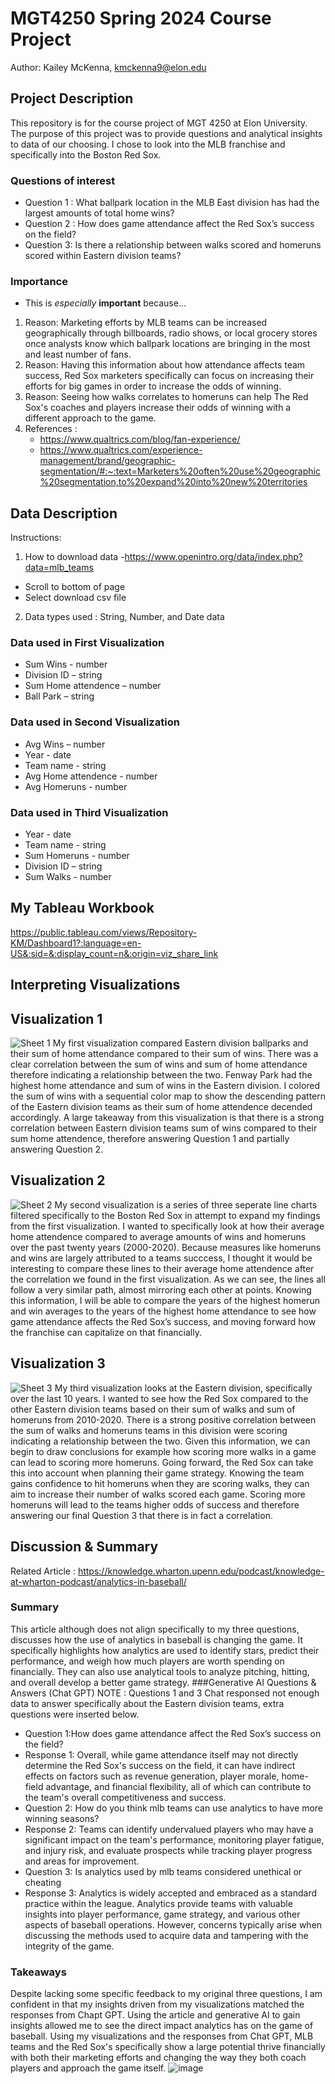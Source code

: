 # MGT4250 Spring 2024 Course Project
Author: Kailey McKenna, kmckenna9@elon.edu
## Project Description
This repository is for the course project of MGT 4250 at Elon University. The purpose of this project was to provide questions and analytical insights to data of our choosing. I chose to look into the MLB franchise and specifically into the Boston Red Sox.
### Questions of interest
- Question 1 : What ballpark location in the MLB East division has had the largest amounts of total home wins? 
- Question 2 :  How does game attendance affect the Red Sox’s success on the field?
- Question 3: Is there a relationship between walks scored and homeruns scored within Eastern division teams?
### Importance
- This is *especially* **important** because...
 1. Reason: Marketing efforts by MLB teams can be increased geographically through billboards, radio shows, or local grocery stores once analysts know which ballpark locations are bringing in the most and least number of fans.
 2. Reason: Having this information about how attendance affects team success, Red Sox marketers specifically can focus on increasing their efforts for big games in order to increase the odds of winning.
 3. Reason: Seeing how walks correlates to homeruns can help The Red Sox's coaches and players increase their odds of winning with a different approach to the game.
 4. References :
    - https://www.qualtrics.com/blog/fan-experience/
    - https://www.qualtrics.com/experience-management/brand/geographic-segmentation/#:~:text=Marketers%20often%20use%20geographic%20segmentation,to%20expand%20into%20new%20territories
## Data Description
Instructions:
1. How to download data
-https://www.openintro.org/data/index.php?data=mlb_teams
- Scroll to bottom of page
- Select download csv file
2. Data types used : String, Number, and Date data 
### Data used in First Visualization
- Sum Wins - number
- Division ID – string 
- Sum Home attendence – number 
- Ball Park – string 
### Data used in Second Visualization
- Avg Wins – number
- Year - date
- Team name - string
- Avg Home attendence - number
- Avg Homeruns - number
### Data used in Third Visualization
- Year - date
- Team name - string
- Sum Homeruns - number
- Division ID – string
- Sum Walks - number
## My Tableau Workbook
https://public.tableau.com/views/Repository-KM/Dashboard1?:language=en-US&:sid=&:display_count=n&:origin=viz_share_link
## Interpreting Visualizations
## Visualization 1
![Sheet 1](https://github.com/kmckenna9/mgt4250spring2024/assets/169082902/6116656d-ee16-4424-b048-599374f2e316)
My first visualization compared Eastern division ballparks and their sum of home attendance compared to their sum of wins. There was a clear correlation between the sum of wins and sum of home attendance therefore indicating a relationship between the two. Fenway Park had the highest home attendance and sum of wins in the Eastern division. I colored the sum of wins with a sequential color map to show the descending pattern of the Eastern division teams as their sum of home attendence decended accordingly. A large takeaway from this visualization is that there is a strong correlation between Eastern division teams sum of wins compared to their sum home attendence, therefore answering Question 1 and partially answering Question 2. 
## Visualization 2
![Sheet 2](https://github.com/kmckenna9/mgt4250spring2024/assets/169082902/7e5e8e34-973f-49fd-94df-c1a5a2338d7e)
My second visualization is a series of three seperate line charts filtered specifically to the Boston Red Sox in attempt to expand my findings from the first visualization. I wanted to specifically look at how their average home attendence compared to average amounts of wins and homeruns over the past twenty years (2000-2020). Because measures like homeruns and wins are largely attributed to a teams succcess, I thought it would be interesting to compare these lines to their average home attendence after the correlation we found in the first visualization. As we can see, the lines all follow a very similar path, almost mirroring each other at points. Knowing this information, I will be able to compare the years of the highest homerun and win averages to the years of the highest home attendance to see how game attendance affects the Red Sox’s success, and moving forward how the franchise can capitalize on that financially.  
## Visualization 3
![Sheet 3](https://github.com/kmckenna9/mgt4250spring2024/assets/169082902/cf0d8666-58c0-4d97-8265-0652433315f2)
My third visualization looks at the Eastern division, specifically over the last 10 years. I wanted to see how the Red Sox compared to the other Eastern division teams based on their sum of walks and sum of homeruns from 2010-2020. There is a strong positive correlation between the sum of walks and homeruns teams in this division were scoring indicating a relationship between the two. Given this information, we can begin to draw conclusions for example how scoring more walks in a game can lead to scoring more homeruns. Going forward, the Red Sox can take this into account when planning their game strategy. Knowing the team gains confidence to hit homeruns when they are scoring walks, they can aim to increase their number of walks scored each game. Scoring more homeruns will lead to the teams higher odds of success and therefore answering our final Question 3 that there is in fact a correlation.
## Discussion & Summary
Related Article : https://knowledge.wharton.upenn.edu/podcast/knowledge-at-wharton-podcast/analytics-in-baseball/
### Summary
This article although does not align specifically to my three questions, discusses how the use of analytics in baseball is changing the game. It specifically highlights how analytics are used to identify stars, predict their performance, and weigh how much players are worth spending on financially. They can also use analytical tools to analyze pitching, hitting, and overall develop a better game strategy. 
###Generative AI Questions & Answers (Chat GPT) NOTE : Questions 1 and 3 Chat responsed not enough data to answer specifically about the Eastern division teams, extra questions were inserted below.
- Question 1:How does game attendance affect the Red Sox’s success on the field?
- Response 1: Overall, while game attendance itself may not directly determine the Red Sox's success on the field, it can have indirect effects on factors such as revenue generation, player morale, home-field advantage, and financial flexibility, all of which can contribute to the team's overall competitiveness and success.
- Question 2: How do you think mlb teams can use analytics to have more winning seasons?
- Response 2: Teams can identify undervalued players who may have a significant impact on the team's performance, monitoring player fatigue, and injury risk, and evaluate prospects while tracking player progress and areas for improvement.
- Question 3: Is analytics used by mlb teams considered unethical or cheating
- Response 3: Analytics is widely accepted and embraced as a standard practice within the league. Analytics provide teams with valuable insights into player performance, game strategy, and various other aspects of baseball operations. However, concerns typically arise when discussing the methods used to acquire data and tampering with the integrity of the game.
### Takeaways
Despite lacking some specific feedback to my original three questions, I am confident in that my insights driven from my visualizations matched the responses from Chapt GPT. Using the article and generative AI to gain insights allowed me to see the direct impact analytics has on the game of baseball. Using my visualizations and the responses from Chat GPT, MLB teams and the Red Sox's specifically show a large potential thrive financially with both their marketing efforts and changing the way they both coach players and approach the game itself. 
![image](https://github.com/kmckenna9/mgt4250spring2024/assets/169082902/f1c2029c-b4fe-4999-8454-4fb5d870be9a)
